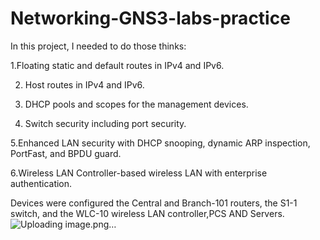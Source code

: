 # Networking-GNS3-labs-practice
In this project, I needed to do those thinks:

 1.Floating static and default routes in IPv4 and IPv6.

 2. Host routes in IPv4 and IPv6.

3. DHCP pools and scopes for the management devices.

4. Switch security including port security.

5.Enhanced LAN security with DHCP snooping, dynamic ARP inspection, PortFast, and BPDU guard.

6.Wireless LAN Controller-based wireless LAN with enterprise authentication.

 Devices were configured the Central and Branch-101 routers, the S1-1 switch, and the WLC-10 wireless LAN controller,PCS AND Servers.
![Uploading image.png…]()
